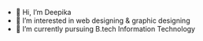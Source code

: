 - 👋 Hi, I’m Deepika
- 👀 I’m interested in web designing & graphic designing
- 🌱 I’m currently pursuing B.tech Information Technology
<!---
deepika251004/deepika251004 is a ✨ special ✨ repository because its `README.md` (this file) appears on your GitHub profile.
You can click the Preview link to take a look at your changes.
--->
